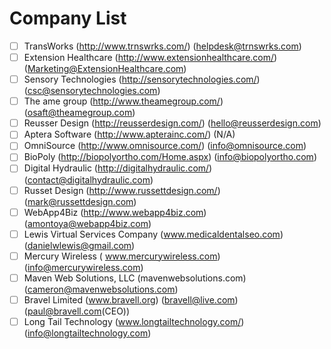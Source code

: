 # Company List
- [ ] TransWorks (http://www.trnswrks.com/) (helpdesk@trnswrks.com)
- [ ] Extension Healthcare (http://www.extensionhealthcare.com/) (Marketing@ExtensionHealthcare.com)
- [ ] Sensory Technologies (http://sensorytechnologies.com/) (csc@sensorytechnologies.com)
- [ ] The ame group (http://www.theamegroup.com/) (osaft@theamegroup.com)
- [ ] Reusser Design (http://reusserdesign.com/) (hello@reusserdesign.com)
- [ ] Aptera Software (http://www.apterainc.com/) (N/A)
- [ ] OmniSource (http://www.omnisource.com/) (info@omnisource.com)
- [ ] BioPoly (http://biopolyortho.com/Home.aspx) (info@biopolyortho.com)
- [ ] Digital Hydraulic (http://digitalhydraulic.com/) (contact@digitalhydraulic.com)
- [ ] Russet Design (http://www.russettdesign.com/) (mark@russettdesign.com)
- [ ] WebApp4Biz (http://www.webapp4biz.com) (amontoya@webapp4biz.com)
- [ ] Lewis Virtual Services Company (www.medicaldentalseo.com) (danielwlewis@gmail.com)
- [ ] Mercury Wireless ( www.mercurywireless.com) (info@mercurywireless.com)
- [ ] Maven Web Solutions, LLC (mavenwebsolutions.com) (cameron@mavenwebsolutions.com)
- [ ] Bravel Limited (www.bravell.org) (bravell@live.com) (paul@bravell.com(CEO))
- [ ] Long Tail Technology (www.longtailtechnology.com/) (info@longtailtechnology.com)
